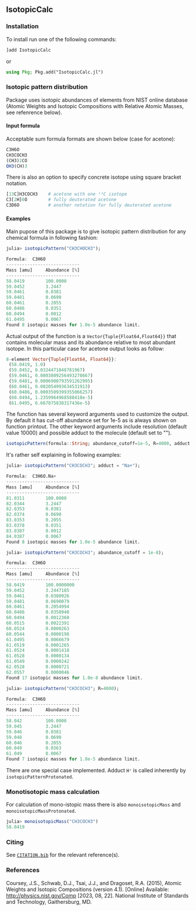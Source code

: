 ## IsotopicCalc

<!-- [![Coverage](https://codecov.io/gh/slowbrain/IsotopicCalc.jl/branch/main/graph/badge.svg)](https://codecov.io/gh/slowbrain/IsotopicCalc.jl)
[![PkgEval](https://JuliaCI.github.io/NanosoldierReports/pkgeval_badges/I/IsotopicCalc.svg)](https://JuliaCI.github.io/NanosoldierReports/pkgeval_badges/report.html) -->

### Installation
To install run one of the following commands:
```julia
]add IsotopicCalc
```
or
```julia
using Pkg; Pkg.add("IsotopicCalc.jl")
```

### Isotopic pattern distribution
Package uses isotopic abundances of elements from NIST online database (Atomic Weights and Isotopic Compositions with Relative Atomic Masses, see refenrence below).

#### Input formula
Acceptable sum formula formats are shown below (case for acetone):
```julia
C3H6O
CH3COCH3
(CH3)2CO
OH3(CH)3
```

There is also an option to specify concrete isotope using square bracket notation. 
```julia
[13C]H3COCH3    # acetone with one ¹³C isotope
C3[2H]6O        # fully deuterated acetone
C3D6O           # another notation for fully deuterated acetone
```
#### Examples
Main pupose of this package is to give isotopic pattern distribution for any chemical formula in following fashion:
```julia
julia> isotopicPattern("CH3CHOCH3");

Formula:  C3H6O
----------------------------
Mass [amu]     Abundance [%]
----------------------------
58.0419        100.0000
59.0452        3.2447
59.0461        0.0381
59.0481        0.0690
60.0461        0.2055
60.0486        0.0351
60.0494        0.0012
61.0495        0.0067
Found 8 isotopic masses for 1.0e-5 abundance limit.
```
Actual output of the function is a `Vector{Tuple{Float64,Float64}}` that contains molecular mass and its abundance relative to most abundant isotope. In this particular case for acetone output looks as follow:
```julia
8-element Vector{Tuple{Float64, Float64}}:
 (58.0419, 1.0)
 (59.0452, 0.0324471848781967)
 (59.0461, 0.0003809256493278667)
 (59.0481, 0.0006900793591262995)
 (60.0461, 0.002054993634531913)
 (60.0486, 0.0003509399355066257)
 (60.0494, 1.2359964968588418e-5)
 (61.0495, 6.667875838317436e-5)
 ```

The function has several keyword arguments used to customize the output. By default it has cut-off abundance set for 1e-5 as is always shown on function printout. The other keyword arguments include resolution (default value 10000) and possible adduct to the molecule (default set to "").
```julia
isotopicPattern(formula::String; abundance_cutoff=1e-5, R=4000, adduct::String="", print=true)
```
It's rather self explaining in following examples:
```julia
julia> isotopicPattern("CH3COCH3"; adduct = "Na+");

Formula:  C3H6O.Na+
----------------------------
Mass [amu]     Abundance [%]
----------------------------
81.0311        100.0000
82.0344        3.2447
82.0353        0.0381
82.0374        0.0690
83.0353        0.2055
83.0378        0.0351
83.0387        0.0012
84.0387        0.0067
Found 8 isotopic masses for 1.0e-5 abundance limit.

julia> isotopicPattern("CH3COCH3"; abundance_cutoff = 1e-8);

Formula:  C3H6O
----------------------------
Mass [amu]     Abundance [%]
----------------------------
58.0419        100.0000000
59.0452        3.2447185
59.0461        0.0380926
59.0481        0.0690079
60.0461        0.2054994
60.0486        0.0350940
60.0494        0.0012360
60.0515        0.0022391
60.0524        0.0000263
60.0544        0.0000198
61.0495        0.0066679
61.0519        0.0001265
61.0524        0.0001418
61.0528        0.0000134
61.0549        0.0000242
62.0528        0.0000721
62.0557        0.0000046
Found 17 isotopic masses for 1.0e-8 abundance limit.

julia> isotopicPattern("CH3COCH3"; R=4000);

Formula:  C3H6O
----------------------------
Mass [amu]     Abundance [%]
----------------------------
58.042         100.0000
59.045         3.2447
59.046         0.0381
59.048         0.0690
60.046         0.2055
60.049         0.0363
61.049         0.0067
Found 7 isotopic masses for 1.0e-5 abundance limit.
```
There are one special case implemented. Adduct `H⁺` is called inherently by `isotopicPatternProtonated`. 


### Monotisotopic mass calculation
For calculation of mono-istopic mass there is also `monoisotopicMass` and `monoisotopicMassProtonated`.
```julia
julia> monoisotopicMass("CH3COCH3")
58.0419
```





### Citing
See [`CITATION.bib`](CITATION.bib) for the relevant reference(s).

### References
Coursey, J.S., Schwab, D.J., Tsai, J.J., and Dragoset, R.A. (2015), Atomic Weights and Isotopic Compositions (version 4.1). [Online] Available: http://physics.nist.gov/Comp [2023, 08, 22]. National Institute of Standards and Technology, Gaithersburg, MD.

